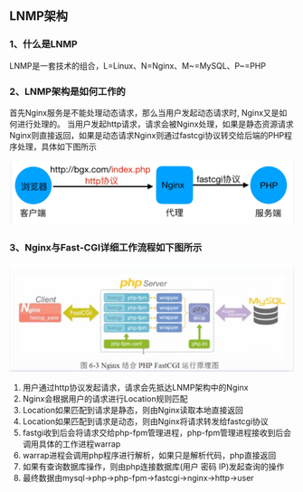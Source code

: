 ## LNMP架构

### 1、什么是LNMP

LNMP是一套技术的组合，L=Linux、N=Nginx、M~=MySQL、P~=PHP

### 2、LNMP架构是如何工作的

首先Nginx服务是不能处理动态请求，那么当用户发起动态请求时, Nginx又是如何进行处理的。
当用户发起http请求，请求会被Nginx处理，如果是静态资源请求Nginx则直接返回，如果是动态请求Nginx则通过fastcgi协议转交给后端的PHP程序处理，具体如下图所示

![1610457542116](第六章-LNMP架构.assets/1610457542116.png)

### 3、Nginx与Fast-CGI详细工作流程如下图所示

![1610457659508](第六章-LNMP架构.assets/1610457659508.png)

1.  用户通过http协议发起请求，请求会先抵达LNMP架构中的Nginx
2.  Nginx会根据用户的请求进行Location规则匹配
3.  Location如果匹配到请求是静态，则由Nginx读取本地直接返回
4.  Location如果匹配到请求是动态，则由Nginx将请求转发给fastcgi协议
5.  fastgi收到后会将请求交给php-fpm管理进程，php-fpm管理进程接收到后会调用具体的工作进程warrap
6.  warrap进程会调用php程序进行解析，如果只是解析代码，php直接返回
7.  如果有查询数据库操作，则由php连接数据库(用户 密码 IP)发起查询的操作
8.  最终数据由mysql->php->php-fpm->fastcgi->nginx->http->user
